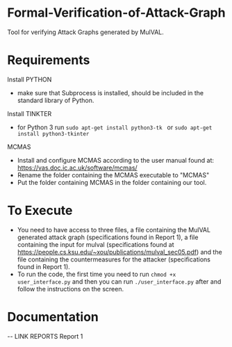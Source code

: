 # Formal-Verification-of-Attack-Graph
Tool for verifying Attack Graphs generated by MulVAL.


# Requirements

Install PYTHON
* make sure that Subprocess is installed, should be included in the standard library of Python.

Install TINKTER
* for Python 3  run  `sudo apt-get install python3-tk ` or  `sudo apt-get install python3-tkinter`


MCMAS
* Install and configure MCMAS according to the user manual found at: https://vas.doc.ic.ac.uk/software/mcmas/
* Rename the folder containing the MCMAS executable to "MCMAS"
* Put the folder containing MCMAS in the folder containing our tool.


# To Execute
* You need to have access to three files, a file containing the MulVAL generated attack graph (specifications found in Report 1), a file containing the input for mulval (specifications found at https://people.cs.ksu.edu/~xou/publications/mulval_sec05.pdf) and the file containing the countermeasures for the attacker (specifications found in Report 1).
* To run the code, the first time you need to run `chmod +x user_interface.py` and then you can run `./user_interface.py` after and follow the instructions on the screen. 

# Documentation
-- LINK REPORTS
Report 1
